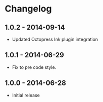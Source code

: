 # Changelog

## 1.0.2 - 2014-09-14
- Updated Octopress Ink plugin integration

## 1.0.1 - 2014-06-29
- Fix to pre code style.

## 1.0.0 - 2014-06-28
- Initial release
